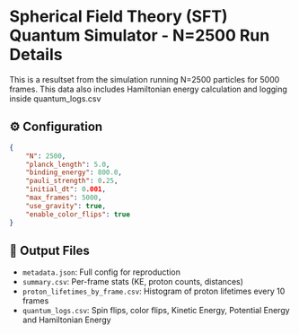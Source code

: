 # Spherical Field Theory (SFT) Quantum Simulator - N=2500 Run Details

This is a resultset from the simulation running N=2500 particles for 5000 frames. This data also includes Hamiltonian energy calculation and logging inside quantum_logs.csv

## ⚙️ Configuration

```json
{
    "N": 2500,
    "planck_length": 5.0,
    "binding_energy": 800.0,
    "pauli_strength": 0.25,
    "initial_dt": 0.001,
    "max_frames": 5000,
    "use_gravity": true,
    "enable_color_flips": true
}
```

## 📁 Output Files
- `metadata.json`: Full config for reproduction
- `summary.csv`: Per-frame stats (KE, proton counts, distances)
- `proton_lifetimes_by_frame.csv`: Histogram of proton lifetimes every 10 frames
- `quantum_logs.csv`: Spin flips, color flips, Kinetic Energy, Potential Energy and Hamiltonian Energy
